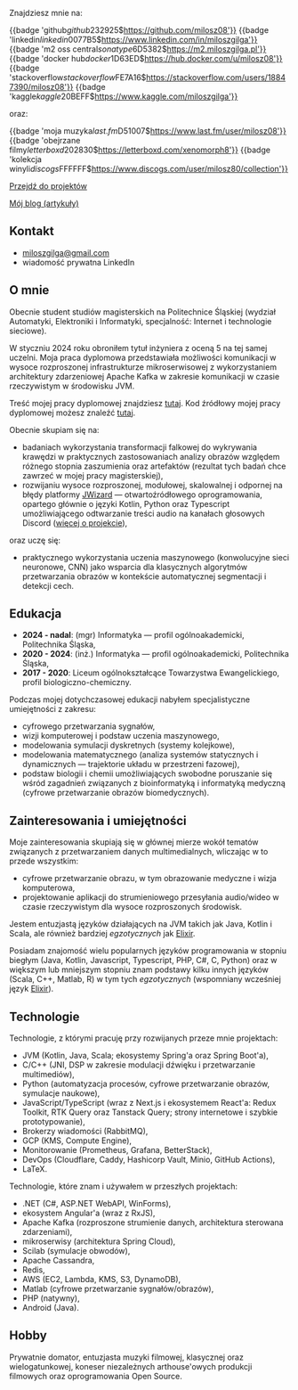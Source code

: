 Znajdziesz mnie na:

{{badge 'github$github$232925$https://github.com/milosz08'}}
{{badge 'linkedin$linkedin$0077B5$https://www.linkedin.com/in/miloszgilga'}}
{{badge 'm2 oss central$sonatype$6D5382$https://m2.miloszgilga.pl'}}
{{badge 'docker hub$docker$1D63ED$https://hub.docker.com/u/milosz08'}}
{{badge 'stackoverflow$stackoverflow$FE7A16$https://stackoverflow.com/users/18847390/milosz08'}}
{{badge 'kaggle$kaggle$20BEFF$https://www.kaggle.com/miloszgilga'}}

oraz:

{{badge 'moja muzyka$last.fm$D51007$https://www.last.fm/user/milosz08'}}
{{badge 'obejrzane filmy$letterboxd$202830$https://letterboxd.com/xenomorph8'}}
{{badge 'kolekcja winyli$discogs$FFFFFF$https://www.discogs.com/user/milosz80/collection'}}

[Przejdź do projektów](/pl/projects)

[Mój blog (artykuły)](https://www.linkedin.com/in/miloszgilga/recent-activity/articles)

## Kontakt

* [miloszgilga@gmail.com](mailto:miloszgilga@gmail.com)
* wiadomość prywatna LinkedIn

## O mnie

Obecnie student studiów magisterskich na Politechnice Śląskiej (wydział Automatyki, Elektroniki i Informatyki,
specjalność: Internet i technologie sieciowe).

W styczniu 2024 roku obroniłem tytuł inżyniera z oceną 5 na tej samej uczelni. Moja praca dyplomowa przedstawiała
możliwości komunikacji w wysoce rozproszonej infrastrukturze mikroserwisowej z wykorzystaniem architektury zdarzeniowej
Apache Kafka w zakresie komunikacji w czasie rzeczywistym w środowisku JVM.

Treść mojej pracy dyplomowej znajdziesz [tutaj](https://github.com/visphere/visphere-thesis).
Kod źródłowy mojej pracy dyplomowej możesz znaleźć [tutaj](https://github.com/visphere).

Obecnie skupiam się na:

* badaniach wykorzystania transformacji falkowej do wykrywania krawędzi w praktycznych zastosowaniach analizy obrazów
  względem różnego stopnia zaszumienia oraz artefaktów (rezultat tych badań chce zawrzeć w mojej pracy magisterskiej),
* rozwijaniu wysoce rozproszonej, modułowej, skalowalnej i odpornej na błędy
  platformy [JWizard](https://github.com/jwizard-bot) — otwartoźródłowego oprogramowania, opartego głównie o języki
  Kotlin, Python oraz Typescript umożliwiającego odtwarzanie treści audio na kanałach głosowych
  Discord ([więcej o projekcie](/pl/project/jwizard)),

oraz uczę się:

* praktycznego wykorzystania uczenia maszynowego (konwolucyjne sieci neuronowe, CNN) jako wsparcia dla klasycznych
  algorytmów przetwarzania obrazów w kontekście automatycznej segmentacji i detekcji cech.

## Edukacja

* **2024 - nadal**: (mgr) Informatyka — profil ogólnoakademicki, Politechnika Śląska,
* **2020 - 2024**: (inż.) Informatyka — profil ogólnoakademicki, Politechnika Śląska,
* **2017 - 2020**: Liceum ogólnokształcące Towarzystwa Ewangelickiego, profil biologiczno-chemiczny.

Podczas mojej dotychczasowej edukacji nabyłem specjalistyczne umiejętności z zakresu:

* cyfrowego przetwarzania sygnałów,
* wizji komputerowej i podstaw uczenia maszynowego,
* modelowania symulacji dyskretnych (systemy kolejkowe),
* modelowania matematycznego (analiza systemów statycznych i dynamicznych — trajektorie układu w przestrzeni fazowej),
* podstaw biologii i chemii umożliwiających swobodne poruszanie się wśród zagadnień związanych z bioinformatyką i
  informatyką medyczną (cyfrowe przetwarzanie obrazów biomedycznych).

## Zainteresowania i umiejętności

Moje zainteresowania skupiają się w głównej mierze wokół tematów związanych z przetwarzaniem danych multimedialnych,
wliczając w to przede wszystkim:

* cyfrowe przetwarzanie obrazu, w tym obrazowanie medyczne i wizja komputerowa,
* projektowanie aplikacji do strumieniowego przesyłania audio/wideo w czasie rzeczywistym dla wysoce rozproszonych
  środowisk.

Jestem entuzjastą języków działających na JVM takich jak Java, Kotlin i Scala, ale również bardziej _egzotycznych_
jak [Elixir](https://elixir-lang.org).

Posiadam znajomość wielu popularnych języków programowania w stopniu biegłym (Java, Kotlin, Javascript, Typescript, PHP,
C#, C, Python) oraz w większym lub mniejszym stopniu znam podstawy kilku innych języków (Scala, C++, Matlab, R) w tym
tych _egzotycznych_ (wspomniany wcześniej język [Elixir](https://elixir-lang.org)).

## Technologie

Technologie, z którymi pracuję przy rozwijanych przeze mnie projektach:

* JVM (Kotlin, Java, Scala; ekosystemy Spring'a oraz Spring Boot'a),
* C/C++ (JNI, DSP w zakresie modulacji dźwięku i przetwarzanie multimediów),
* Python (automatyzacja procesów, cyfrowe przetwarzanie obrazów, symulacje naukowe),
* JavaScript/TypeScript (wraz z Next.js i ekosystemem React'a: Redux Toolkit, RTK Query oraz Tanstack Query; strony
  internetowe i szybkie prototypowanie),
* Brokerzy wiadomości (RabbitMQ),
* GCP (KMS, Compute Engine),
* Monitorowanie (Prometheus, Grafana, BetterStack),
* DevOps (Cloudflare, Caddy, Hashicorp Vault, Minio, GitHub Actions),
* LaTeX.

Technologie, które znam i używałem w przeszłych projektach:

* .NET (C#, ASP.NET WebAPI, WinForms),
* ekosystem Angular'a (wraz z RxJS),
* Apache Kafka (rozproszone strumienie danych, architektura sterowana zdarzeniami),
* mikroserwisy (architektura Spring Cloud),
* Scilab (symulacje obwodów),
* Apache Cassandra,
* Redis,
* AWS (EC2, Lambda, KMS, S3, DynamoDB),
* Matlab (cyfrowe przetwarzanie sygnałów/obrazów),
* PHP (natywny),
* Android (Java).

## Hobby

Prywatnie domator, entuzjasta muzyki filmowej, klasycznej oraz wielogatunkowej, koneser niezależnych arthouse'owych
produkcji filmowych oraz oprogramowania Open Source.
